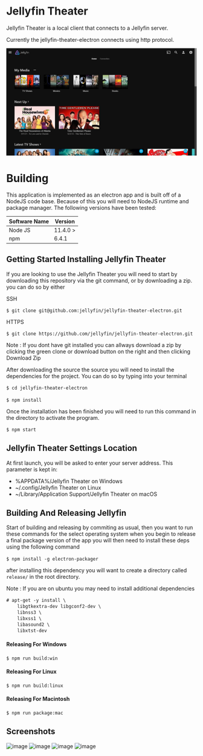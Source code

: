 # Jellyfin Theater

Jellyfin Theater is a local client that connects to a Jellyfin server. 

Currently the jellyfin-theater-electron connects using http protocol.

![image](screenshots/Home.PNG)

# Building

This application is implemented as an electron app and is built off of 
a NodeJS code base. Because of this you will need to NodeJS runtime and
package manager. The following versions have been tested: 

| Software Name | Version          |
| ------------- | ---------------- |
| Node JS       | 11.4.0 >         |
| npm           | 6.4.1            |


## Getting Started Installing Jellyfin Theater

If you are looking to use the Jellyfin Theater you will need to start by downloading this repository via the git command, or by downloading a zip. you can do so by either 

SSH

```
$ git clone git@github.com:jellyfin/jellyfin-theater-electron.git
```

HTTPS

```
$ git clone https://github.com/jellyfin/jellyfin-theater-electron.git
```

Note : If you dont have git installed you can allways download a zip by clicking the green clone or download button on the right and then clicking Download Zip

After downloading the source the source you will need to install the dependencies for the project. You can do so by typing into your terminal 

```
$ cd jellyfin-theater-electron

$ npm install
```

Once the installation has been finished you will need to run this command in the directory to activate the program.

```
$ npm start
```
## Jellyfin Theater Settings Location

At first launch, you will be asked to enter your server address. This parameter is kept in:

- %APPDATA%/Jellyfin Theater on Windows
- ~/.config/Jellyfin Theater on Linux
- ~/Library/Application Support/Jellyfin Theater on macOS

## Building And Releasing Jellyfin

Start of building and releasing by commiting as usual, then you want to run these commands for the select operating system when you begin to release a final package version of the app you will then need to install these deps using the following command

```$ npm install -g electron-packager ```

after installing this dependency you will want to create a directory called ```release/``` in the root directory.


Note :
If you are on ubuntu you may need to install additional dependencies

```
# apt-get -y install \
	libgtkextra-dev libgconf2-dev \
	libnss3 \
	libxss1 \
	libasound2 \
	libxtst-dev
```

#### Releasing For Windows

```$ npm run build:win```

#### Releasing For Linux

```$ npm run build:linux```

#### Releasing For Macintosh

```$ npm run package:mac```

## Screenshots

![image](screenshots/Login.PNG)
![image](screenshots/Movies.PNG)
![image](screenshots/TV_Shows.PNG)
![image](screenshots/Music.png)

